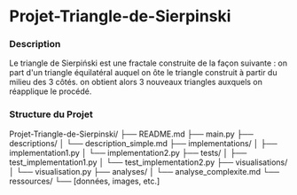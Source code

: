 # Projet-Triangle-de-Sierpinski

### Description 

Le triangle de Sierpiński est une fractale construite de la façon suivante : on part d'un triangle équilatéral auquel on ôte le triangle construit à partir du milieu des 3 côtés. on obtient alors 3 nouveaux triangles auxquels on réapplique le procédé.

### Structure du Projet

Projet-Triangle-de-Sierpinski/
├── README.md
├── main.py
├── descriptions/
│   └── description_simple.md
├── implementations/
│   ├── implementation1.py
│   └── implementation2.py
├── tests/
│   ├── test_implementation1.py
│   └── test_implementation2.py
├── visualisations/
│   └── visualisation.py
├── analyses/
│   └── analyse_complexite.md
└── ressources/
    └── [données, images, etc.]
